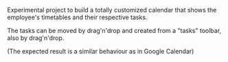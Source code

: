 <html>
	<head>
		<title></title>
	</head>
	<body>
		<p>
			Experimental project to build a totally customized calendar that shows the employee&#39;s timetables and their respective tasks.</p>
		<p>
			The tasks can be moved by drag&#39;n&#39;drop and created from a &quot;tasks&quot; toolbar, also by drag&#39;n&#39;drop.</p>
		<p>
			(The expected result is a similar behaviour as in Google Calendar)</p>
	</body>
</html>
